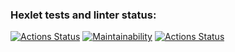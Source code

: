 ### Hexlet tests and linter status:
[![Actions Status](https://github.com/CaptainCollie/python-project-lvl1/workflows/hexlet-check/badge.svg)](https://github.com/CaptainCollie/python-project-lvl1/actions)
[![Maintainability](https://api.codeclimate.com/v1/badges/a99a88d28ad37a79dbf6/maintainability)](https://codeclimate.com/github/codeclimate/codeclimate/maintainability)
[![Actions Status](https://github.com/CaptainCollie/python-project-lvl1/actions/workflows/github-actions/badge.svg)](https://github.com/CaptainCollie/python-project-lvl1/actions/workflows/github-actions.yml)
